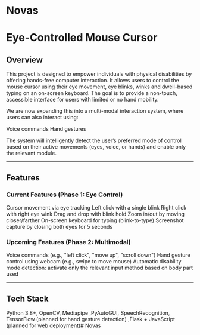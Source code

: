 # Novas
# Eye-Controlled Mouse Cursor 

## Overview

This project is designed to empower individuals with physical disabilities by offering hands-free computer interaction. It allows users to control the mouse cursor using their eye movement, eye blinks, winks and dwell-based typing on an on-screen keyboard. The goal is to provide a non-touch, accessible interface for users with limited or no hand mobility.

We are now expanding this into a multi-modal interaction system, where users can also interact using:

Voice commands
Hand gestures

The system will intelligently detect the user’s preferred mode of control based on their active movements (eyes, voice, or hands) and enable only the relevant module.

---

## Features

### Current Features (Phase 1: Eye Control)
Cursor movement via eye tracking
Left click with a single blink
Right click with right eye wink
Drag and drop with blink hold
Zoom in/out by moving closer/farther
On-screen keyboard for typing (blink-to-type)
Screenshot capture by closing both eyes for 5 seconds

### Upcoming Features (Phase 2: Multimodal)
Voice commands (e.g., "left click", "move up", "scroll down")
Hand gesture control using webcam (e.g., swipe to move mouse)
Automatic disability mode detection: activate only the relevant input method based on body part used

---

## Tech Stack
Python 3.8+, OpenCV, Mediapipe ,PyAutoGUI, SpeechRecognition, TensorFlow (planned for hand gesture detection) ,Flask + JavaScript (planned for web deployment)# Novas
